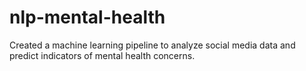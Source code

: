 # nlp-mental-health
Created a machine learning pipeline to analyze social media data and predict indicators of mental health concerns.
